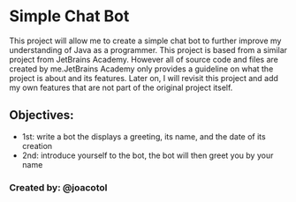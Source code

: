 # Simple Chat Bot

This project will allow me to create a simple chat bot to further improve my understanding of Java as a programmer. This project is based from a similar project from JetBrains Academy. However all of source code and files are created by me.JetBrains Academy only provides a guideline on what the project is about and its features. Later on, I will revisit this project and add my own features that are not part of the original project itself.

## Objectives:
- 1st: write a bot the displays a greeting, its name, and the date of its creation
- 2nd: introduce yourself to the bot, the bot will then greet you by your name

### Created by: @joacotol
